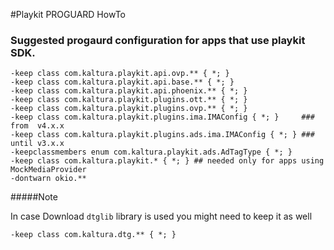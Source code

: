 
#Playkit PROGUARD HowTo

### Suggested progaurd configuration for apps that use playkit SDK. 
```
-keep class com.kaltura.playkit.api.ovp.** { *; }
-keep class com.kaltura.playkit.api.base.** { *; }
-keep class com.kaltura.playkit.api.phoenix.** { *; }
-keep class com.kaltura.playkit.plugins.ott.** { *; }
-keep class com.kaltura.playkit.plugins.ovp.** { *; }
-keep class com.kaltura.playkit.plugins.ima.IMAConfig { *; }     ### from  v4.x.x
-keep class com.kaltura.playkit.plugins.ads.ima.IMAConfig { *; } ### until v3.x.x
-keepclassmembers enum com.kaltura.playkit.ads.AdTagType { *; } 
-keep class com.kaltura.playkit.* { *; } ## needed only for apps using MockMediaProvider
-dontwarn okio.**
```

#####Note

In case Download `dtglib` library is used you might need to keep it as well

```
-keep class com.kaltura.dtg.** { *; }
```